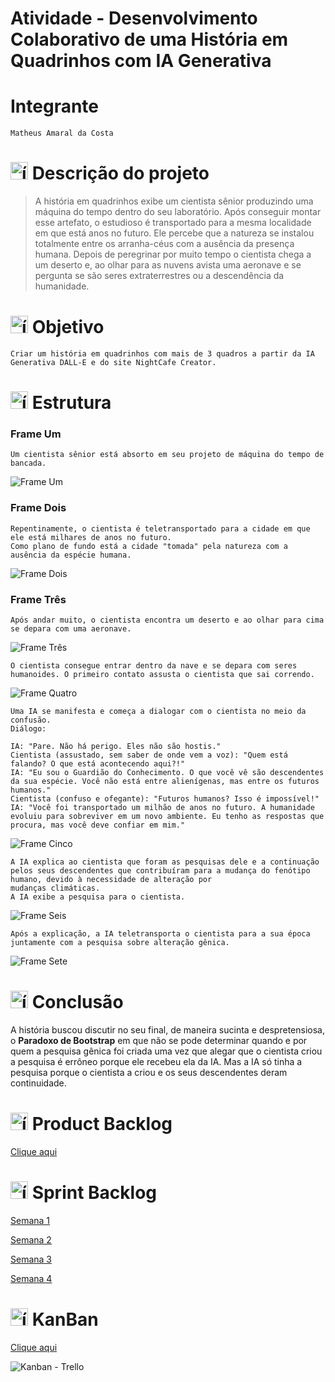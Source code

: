 # Atividade - Desenvolvimento Colaborativo de uma História em Quadrinhos com IA Generativa

# Integrante
```
Matheus Amaral da Costa
```
# <img src="https://github.com/user-attachments/assets/caabfdf0-0f9e-44a3-8200-c6579fe87887" alt="ícone descrição" width="28"> Descrição do projeto
>A história em quadrinhos exibe um cientista sênior produzindo uma máquina do tempo dentro do seu laboratório.
>Após conseguir montar esse artefato, o estudioso é transportado para a mesma localidade em que está anos no futuro. Ele percebe que a natureza se instalou totalmente entre os arranha-céus com a ausência da presença humana.
>Depois de peregrinar por muito tempo o cientista chega a um deserto e, ao olhar para as nuvens avista uma aeronave
e se pergunta se são seres extraterrestres ou a descendência da humanidade.

# <img src="https://github.com/user-attachments/assets/2bd008d2-7480-4740-9592-db3ad16c0cc3" alt="ícone de alvo" width="28"> Objetivo
```
Criar um história em quadrinhos com mais de 3 quadros a partir da IA Generativa DALL-E e do site NightCafe Creator.
```

# <img src="https://github.com/user-attachments/assets/9c13e344-9e85-45ea-89f4-a2ffc6cca6f7" alt="ícone do estrutura" width="28"> Estrutura
### Frame Um
```
Um cientista sênior está absorto em seu projeto de máquina do tempo de bancada.
```
![Frame Um](https://raw.githubusercontent.com/MatheusADC/Atividade-Desenvolvimento-Colaborativo-de-uma-Hist-ria-em-Quadrinhos-com-IA-Generativa/refs/heads/main/FrameUm.webp)

### Frame Dois
```
Repentinamente, o cientista é teletransportado para a cidade em que ele está milhares de anos no futuro.
Como plano de fundo está a cidade "tomada" pela natureza com a ausência da espécie humana.
```
![Frame Dois](https://raw.githubusercontent.com/MatheusADC/Atividade-Desenvolvimento-Colaborativo-de-uma-Hist-ria-em-Quadrinhos-com-IA-Generativa/refs/heads/main/FrameDois.webp)
### Frame Três
```
Após andar muito, o cientista encontra um deserto e ao olhar para cima se depara com uma aeronave.
```
![Frame Três](https://github.com/MatheusADC/Atividade-Desenvolvimento-Colaborativo-de-uma-Hist-ria-em-Quadrinhos-com-IA-Generativa/blob/main/FrameTres.jpg)

```
O cientista consegue entrar dentro da nave e se depara com seres humanoides. O primeiro contato assusta o cientista que sai correndo.
```
![Frame Quatro](https://raw.githubusercontent.com/MatheusADC/Atividade-Desenvolvimento-Colaborativo-de-uma-Hist-ria-em-Quadrinhos-com-IA-Generativa/refs/heads/main/FrameQuatro.webp)

```
Uma IA se manifesta e começa a dialogar com o cientista no meio da confusão.
Diálogo:

IA: "Pare. Não há perigo. Eles não são hostis."
Cientista (assustado, sem saber de onde vem a voz): "Quem está falando? O que está acontecendo aqui?!"
IA: "Eu sou o Guardião do Conhecimento. O que você vê são descendentes da sua espécie. Você não está entre alienígenas, mas entre os futuros humanos."
Cientista (confuso e ofegante): "Futuros humanos? Isso é impossível!"
IA: "Você foi transportado um milhão de anos no futuro. A humanidade evoluiu para sobreviver em um novo ambiente. Eu tenho as respostas que procura, mas você deve confiar em mim."
```
![Frame Cinco](https://raw.githubusercontent.com/MatheusADC/Atividade-Desenvolvimento-Colaborativo-de-uma-Hist-ria-em-Quadrinhos-com-IA-Generativa/refs/heads/main/FrameCinco.webp)

```
A IA explica ao cientista que foram as pesquisas dele e a continuação pelos seus descendentes que contribuíram para a mudança do fenótipo humano, devido à necessidade de alteração por
mudanças climáticas.
A IA exibe a pesquisa para o cientista.
```
![Frame Seis](https://raw.githubusercontent.com/MatheusADC/Atividade-Desenvolvimento-Colaborativo-de-uma-Hist-ria-em-Quadrinhos-com-IA-Generativa/refs/heads/main/Fame6.webp)

```
Após a explicação, a IA teletransporta o cientista para a sua época juntamente com a pesquisa sobre alteração gênica.
```
![Frame Sete](https://raw.githubusercontent.com/MatheusADC/Atividade-Desenvolvimento-Colaborativo-de-uma-Hist-ria-em-Quadrinhos-com-IA-Generativa/refs/heads/main/Frame7.webp)

# <img src="https://github.com/user-attachments/assets/7cf3af61-dd38-40f4-bb22-3f1ec5e7f5d5" alt="ícone de conclusão" width="28"> Conclusão
A história buscou discutir no seu final, de maneira sucinta e despretensiosa, o **Paradoxo de Bootstrap** em que não se pode determinar quando e por quem a pesquisa gênica foi criada
uma vez que alegar que o cientista criou a pesquisa é errôneo porque ele recebeu ela da IA. Mas a IA só tinha a pesquisa porque o cientista a criou e os seus descendentes deram continuidade.

# <img src="https://github.com/user-attachments/assets/caffaa1f-b1d2-4081-8011-8fe2e7b1030c" alt="ícone do product backlog" width="28"> Product Backlog
[Clique aqui](https://github.com/MatheusADC/Atividade-Desenvolvimento-Colaborativo-de-uma-Hist-ria-em-Quadrinhos-com-IA-Generativa/issues/1)

# <img src="https://github.com/user-attachments/assets/99461808-1a59-4ee6-9612-f9e92b37090e" alt="ícone do sprint backlog" width="28"> Sprint Backlog
[Semana 1](https://github.com/MatheusADC/Atividade-Desenvolvimento-Colaborativo-de-uma-Hist-ria-em-Quadrinhos-com-IA-Generativa/issues/2)

[Semana 2](https://github.com/MatheusADC/Atividade-Desenvolvimento-Colaborativo-de-uma-Hist-ria-em-Quadrinhos-com-IA-Generativa/issues/3)

[Semana 3](https://github.com/MatheusADC/Atividade-Desenvolvimento-Colaborativo-de-uma-Hist-ria-em-Quadrinhos-com-IA-Generativa/issues/4)

[Semana 4](https://github.com/MatheusADC/Atividade-Desenvolvimento-Colaborativo-de-uma-Hist-ria-em-Quadrinhos-com-IA-Generativa/issues/5)

# <img src="https://github.com/user-attachments/assets/25ea9037-9133-45e3-8b0f-d8902d5659ba" alt="ícone do Kanban" width="28"> KanBan
[Clique aqui](https://trello.com/invite/b/670f0dee418c2e20f87cb061/ATTI362516a3c1d4ec829bec896360e1656e45FB8C72/atividade-ia-generativa)

![Kanban - Trello](https://github.com/MatheusADC/Atividade-Desenvolvimento-Colaborativo-de-uma-Hist-ria-em-Quadrinhos-com-IA-Generativa/blob/main/Kanban.png)
